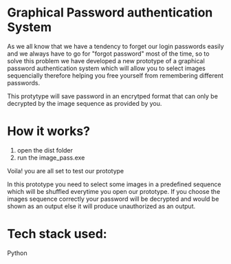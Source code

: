 # Graphical Password authentication System
As we all know that we have a tendency to forget our login passwords easily and we always have to go for "forgot password" most of the time, so to solve this problem we have developed a new prototype of a graphical password authentication system which will allow you to select images sequencially therefore helping you free yourself from remembering different passwords. 

This protytype will save password in an encrytped format that can only be decrypted by the image sequence as provided by you.

# How it works?
1. open the dist folder
2. run the image_pass.exe

Voila! you are all set to test our prototype

In this prototype you need to  select some images in a predefined sequence which will be shuffled everytime you open our prototype. If you choose the images sequence correctly your password will be decrypted and would be shown as an output else it will produce unauthorized as an output.

# Tech stack used:
Python
